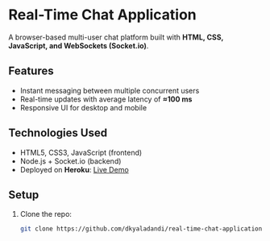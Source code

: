 # Real-Time Chat Application

A browser-based multi-user chat platform built with **HTML, CSS, JavaScript, and WebSockets (Socket.io)**.

## Features
- Instant messaging between multiple concurrent users
- Real-time updates with average latency of **≈100 ms**
- Responsive UI for desktop and mobile

## Technologies Used
- HTML5, CSS3, JavaScript (frontend)
- Node.js + Socket.io (backend)
- Deployed on **Heroku**: [Live Demo](https://yourapp.herokuapp.com)

## Setup
1. Clone the repo:
   ```bash
   git clone https://github.com/dkyaladandi/real-time-chat-application.git
